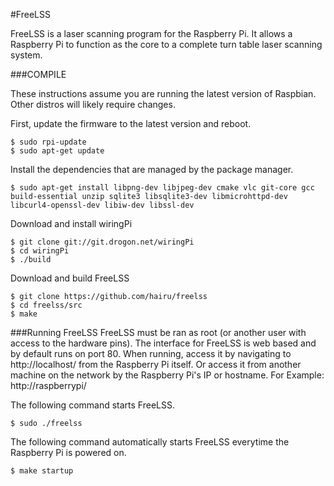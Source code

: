 #FreeLSS

FreeLSS is a laser scanning program for the Raspberry Pi. It allows a Raspberry Pi to function as the core to a complete turn table laser scanning system.



###COMPILE

These instructions assume you are running the latest version of Raspbian.  Other distros will likely require changes.

First, update the firmware to the latest version and reboot.
```
$ sudo rpi-update
$ sudo apt-get update
```

Install the dependencies that are managed by the package manager.
```
$ sudo apt-get install libpng-dev libjpeg-dev cmake vlc git-core gcc build-essential unzip sqlite3 libsqlite3-dev libmicrohttpd-dev libcurl4-openssl-dev libiw-dev libssl-dev
```

Download and install wiringPi
```
$ git clone git://git.drogon.net/wiringPi
$ cd wiringPi
$ ./build
```

Download and build FreeLSS
```
$ git clone https://github.com/hairu/freelss
$ cd freelss/src
$ make
```
###Running FreeLSS
FreeLSS must be ran as root (or another user with access to the hardware pins).  The interface for FreeLSS is web based and by default runs on port 80.  When running, access it by navigating to http://localhost/ from the Raspberry Pi itself. Or access it from another machine on the network by the Raspberry Pi's IP or hostname.  For Example: http://raspberrypi/

The following command starts FreeLSS.
```
$ sudo ./freelss
```

The following command automatically starts FreeLSS everytime the Raspberry Pi is powered on.
```
$ make startup
```

